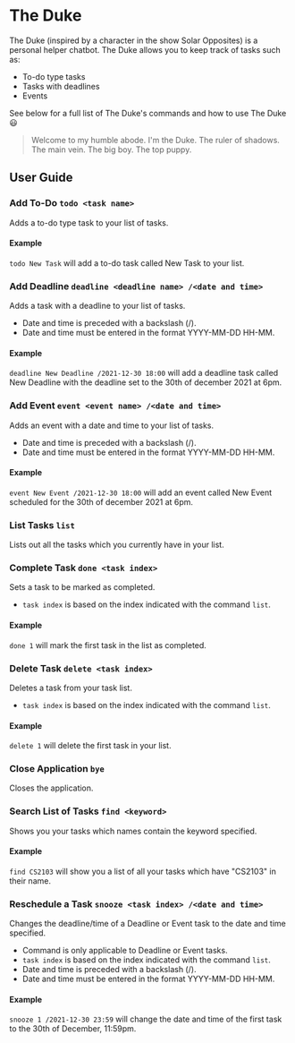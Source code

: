 # The Duke
<p>
The Duke (inspired by a character in the show Solar Opposites) is a personal helper chatbot. The Duke allows you to 
keep track of tasks such as:
</p>

 - To-do type tasks
 - Tasks with deadlines
 - Events

See below for a full list of The Duke's commands and how to use The Duke :smiley:

> Welcome to my humble abode. I'm the Duke. The ruler of shadows.
> The main vein. The big boy. The top puppy.

## User Guide

### Add To-Do `todo <task name>`
Adds a to-do type task to your list of tasks.
#### Example
`todo New Task` will add a to-do task called New Task to your list. 


### Add Deadline `deadline <deadline name> /<date and time>`
Adds a task with a deadline to your list of tasks.
 - Date and time is preceded with a backslash (/).
 - Date and time must be entered in the format YYYY-MM-DD HH-MM.

#### Example
`deadline New Deadline /2021-12-30 18:00` will add a deadline task called 
New Deadline with the deadline set to the 30th of december 2021 at 6pm.


### Add Event `event <event name> /<date and time>`
Adds an event with a date and time to your list of tasks.
- Date and time is preceded with a backslash (/).
- Date and time must be entered in the format YYYY-MM-DD HH-MM.

#### Example
`event New Event /2021-12-30 18:00` will add an event called
New Event scheduled for the 30th of december 2021 at 6pm.


### List Tasks `list`
Lists out all the tasks which you currently have in your list.


### Complete Task `done <task index>`
Sets a task to be marked as completed.
 - `task index` is based on the index indicated with the command `list`.

#### Example
`done 1` will mark the first task in the list as completed.


### Delete Task `delete <task index>`
Deletes a task from your task list.
- `task index` is based on the index indicated with the command `list`.

#### Example
`delete 1` will delete the first task in your list.


### Close Application `bye`
Closes the application.


### Search List of Tasks `find <keyword>`
Shows you your tasks which names contain the keyword specified. 

#### Example
`find CS2103` will show you a list of all your tasks which have 
"CS2103" in their name.


### Reschedule a Task `snooze <task index> /<date and time>`
Changes the deadline/time of a Deadline or Event task to the date and 
time specified.
- Command is only applicable to Deadline or Event tasks.
- `task index` is based on the index indicated with the command `list`.
- Date and time is preceded with a backslash (/).
- Date and time must be entered in the format YYYY-MM-DD HH-MM.

#### Example
`snooze 1 /2021-12-30 23:59` will change the date and time of the first
task to the 30th of December, 11:59pm.
